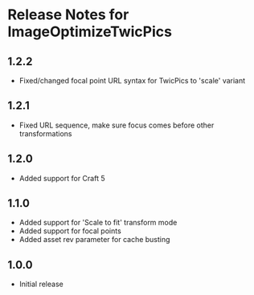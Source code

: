 # Release Notes for ImageOptimizeTwicPics

## 1.2.2

- Fixed/changed focal point URL syntax for TwicPics to 'scale' variant

## 1.2.1

- Fixed URL sequence, make sure focus comes before other transformations

## 1.2.0

- Added support for Craft 5
 
## 1.1.0

- Added support for 'Scale to fit' transform mode
- Added support for focal points
- Added asset rev parameter for cache busting

## 1.0.0
- Initial release
